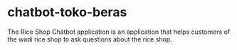 # chatbot-toko-beras
The Rice Shop Chatbot application is an application that helps customers of the wadi rice shop to ask questions about the rice shop.
